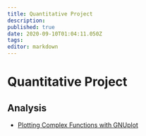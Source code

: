 ```yaml
---
title: Quantitative Project
description: 
published: true
date: 2020-09-10T01:04:11.050Z
tags: 
editor: markdown
---
```


# Quantitative Project


## Analysis

- [Plotting Complex Functions with GNUplot](./plotting-complex-functions-with-gnuplot)
